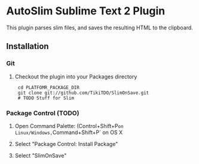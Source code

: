 AutoSlim Sublime Text 2 Plugin
================================

This plugin parses slim files, and saves the resulting HTML to the clipboard.

Installation
------------
### Git

1. Checkout the plugin into your Packages directory

        cd PLATFOMR_PACKAGE_DIR
        git clone git://github.com/TikiTDO/SlimOnSave.git
        # TODO Stuff for Slim

### Package Control (TODO)

1. Open Command Palette: (Control+Shift+P` on Linux/Windows, `Command+Shift+P` on OS X

2. Select "Package Control: Install Package"

3. Select "SlimOnSave"

